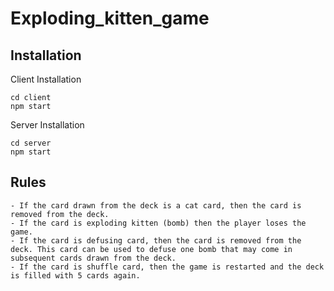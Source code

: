 # Exploding_kitten_game


## Installation
Client Installation
```
cd client
npm start
```
Server Installation
```
cd server
npm start
```

## Rules
```
- If the card drawn from the deck is a cat card, then the card is removed from the deck.
- If the card is exploding kitten (bomb) then the player loses the game.
- If the card is defusing card, then the card is removed from the deck. This card can be used to defuse one bomb that may come in subsequent cards drawn from the deck.
- If the card is shuffle card, then the game is restarted and the deck is filled with 5 cards again.
```
